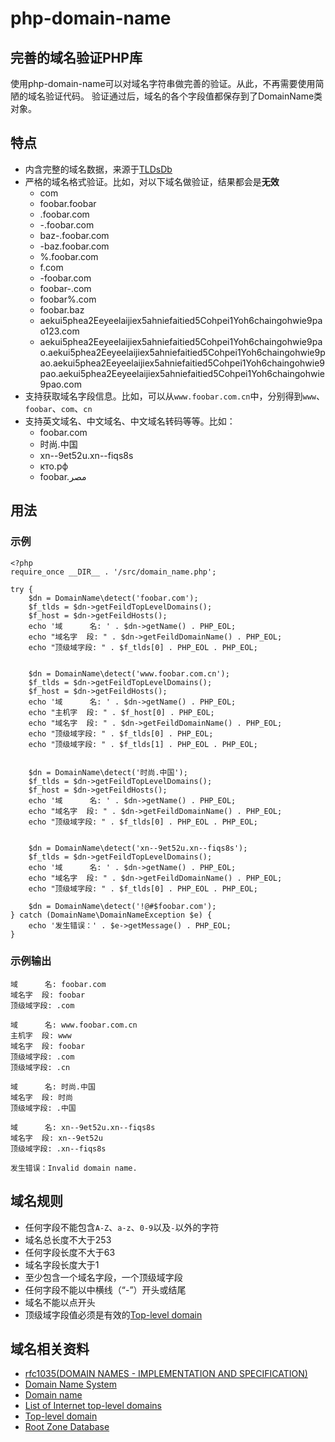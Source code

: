 # php-domain-name
## 完善的域名验证PHP库

使用php-domain-name可以对域名字符串做完善的验证。从此，不再需要使用简陋的域名验证代码。
验证通过后，域名的各个字段值都保存到了DomainName类对象。

## 特点
* 内含完整的域名数据，来源于[TLDsDb](https://github.com/fifilyu/TLDsDb)
* 严格的域名格式验证。比如，对以下域名做验证，结果都会是**无效**
    * com
    * foobar.foobar
    * .foobar.com
    * -.foobar.com
    * baz-.foobar.com
    * -baz.foobar.com
    * %.foobar.com
    * f.com
    * -foobar.com
    * foobar-.com
    * foobar%.com
    * foobar.baz
    * aekui5phea2Eeyeelaijiex5ahniefaitied5Cohpei1Yoh6chaingohwie9pao123.com
    * aekui5phea2Eeyeelaijiex5ahniefaitied5Cohpei1Yoh6chaingohwie9pao.aekui5phea2Eeyeelaijiex5ahniefaitied5Cohpei1Yoh6chaingohwie9pao.aekui5phea2Eeyeelaijiex5ahniefaitied5Cohpei1Yoh6chaingohwie9pao.aekui5phea2Eeyeelaijiex5ahniefaitied5Cohpei1Yoh6chaingohwie9pao.com
* 支持获取域名字段信息。比如，可以从`www.foobar.com.cn`中，分别得到`www`、`foobar`、`com`、`cn`
* 支持英文域名、中文域名、中文域名转码等等。比如：
    * foobar.com
    * 时尚.中国
    * xn--9et52u.xn--fiqs8s
    * кто.рф
    * foobar.مصر

## 用法

### 示例

    <?php
    require_once __DIR__ . '/src/domain_name.php';
    
    try {
        $dn = DomainName\detect('foobar.com');
        $f_tlds = $dn->getFeildTopLevelDomains();
        $f_host = $dn->getFeildHosts();
        echo '域      名: ' . $dn->getName() . PHP_EOL;
        echo "域名字  段: " . $dn->getFeildDomainName() . PHP_EOL;
        echo "顶级域字段: " . $f_tlds[0] . PHP_EOL . PHP_EOL;
    
    
        $dn = DomainName\detect('www.foobar.com.cn');
        $f_tlds = $dn->getFeildTopLevelDomains();
        $f_host = $dn->getFeildHosts();
        echo '域      名: ' . $dn->getName() . PHP_EOL;
        echo "主机字  段: " . $f_host[0] . PHP_EOL;
        echo "域名字  段: " . $dn->getFeildDomainName() . PHP_EOL;
        echo "顶级域字段: " . $f_tlds[0] . PHP_EOL;
        echo "顶级域字段: " . $f_tlds[1] . PHP_EOL . PHP_EOL;
    
    
        $dn = DomainName\detect('时尚.中国');
        $f_tlds = $dn->getFeildTopLevelDomains();
        $f_host = $dn->getFeildHosts();
        echo '域      名: ' . $dn->getName() . PHP_EOL;
        echo "域名字  段: " . $dn->getFeildDomainName() . PHP_EOL;
        echo "顶级域字段: " . $f_tlds[0] . PHP_EOL . PHP_EOL;
    
    
        $dn = DomainName\detect('xn--9et52u.xn--fiqs8s');
        $f_tlds = $dn->getFeildTopLevelDomains();
        echo '域      名: ' . $dn->getName() . PHP_EOL;
        echo "域名字  段: " . $dn->getFeildDomainName() . PHP_EOL;
        echo "顶级域字段: " . $f_tlds[0] . PHP_EOL . PHP_EOL;
    
        $dn = DomainName\detect('!@#$foobar.com');
    } catch (DomainName\DomainNameException $e) {
        echo '发生错误：' . $e->getMessage() . PHP_EOL;
    }

### 示例输出

    域      名: foobar.com
    域名字  段: foobar
    顶级域字段: .com
    
    域      名: www.foobar.com.cn
    主机字  段: www
    域名字  段: foobar
    顶级域字段: .com
    顶级域字段: .cn
    
    域      名: 时尚.中国
    域名字  段: 时尚
    顶级域字段: .中国
    
    域      名: xn--9et52u.xn--fiqs8s
    域名字  段: xn--9et52u
    顶级域字段: .xn--fiqs8s
    
    发生错误：Invalid domain name.


## 域名规则

* 任何字段不能包含`A-Z`、`a-z`、`0-9`以及`-`以外的字符
* 域名总长度不大于253
* 任何字段长度不大于63
* 域名字段长度大于1
* 至少包含一个域名字段，一个顶级域字段
* 任何字段不能以中横线（“-”）开头或结尾
* 域名不能以点开头
* 顶级域字段值必须是有效的[Top-level domain](https://en.wikipedia.org/wiki/Top-level_domain)


## 域名相关资料
* [rfc1035(DOMAIN NAMES - IMPLEMENTATION AND SPECIFICATION)
](https://www.ietf.org/rfc/rfc1035.txt)
* [Domain Name System](https://en.wikipedia.org/wiki/Domain_Name_System)
* [Domain name](https://en.wikipedia.org/wiki/Domain_name)
* [List of Internet top-level domains](https://en.wikipedia.org/wiki/List_of_Internet_top-level_domains)
* [Top-level domain](https://en.wikipedia.org/wiki/Top-level_domain)
* [Root Zone Database](http://www.iana.org/domains/root/db)